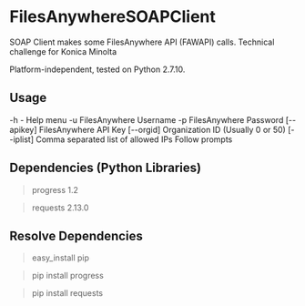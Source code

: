 # FilesAnywhereSOAPClient
SOAP Client makes some FilesAnywhere API (FAWAPI) calls. Technical challenge for Konica Minolta

Platform-independent, tested on Python 2.7.10.

## Usage
-h - Help menu
-u FilesAnywhere Username
-p FilesAnywhere Password
[--apikey] FilesAnywhere API Key
[--orgid] Organization ID (Usually 0 or 50)
[--iplist] Comma separated list of allowed IPs
Follow prompts

## Dependencies (Python Libraries)
> progress 1.2

> requests 2.13.0

## Resolve Dependencies
> easy_install pip

> pip install progress

> pip install requests
